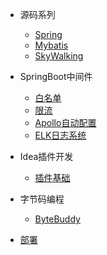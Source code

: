 * 源码系列
    * [Spring](md/index.md)
    * [Mybatis](zh-cn/more-pages.md)
    * [SkyWalking](zh-cn/cover.md)
  
* SpringBoot中间件
    * [白名单](zh-cn/more-pages.md)
    * [限流](zh-cn/more-pages.md)
    * [Apollo自动配置](zh-cn/more-pages.md)
    * [ELK日志系统](zh-cn/more-pages.md)

* Idea插件开发
    * [插件基础](zh-cn/configuration.md)

* 字节码编程
    * [ByteBuddy](zh-cn/configuration.md)

* [部署](zh-cn/configuration.md)